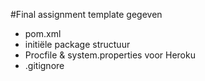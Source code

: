 #Final assignment template
gegeven
- pom.xml
- initiële package structuur
- Procfile & system.properties voor Heroku
- .gitignore
